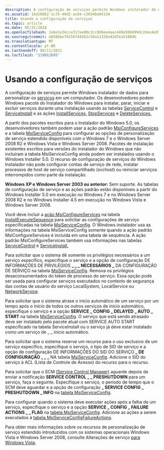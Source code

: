 ```yaml
---
description: A configuração de serviços permite Windows instalador de dados para personalizar os serviços em um computador.
ms.assetid: 164280b2-1c75-49d2-ac04-c3654be84134
title: Usando a configuração de serviços
ms.topic: article
ms.date: 05/31/2018
ms.openlocfilehash: 1ebe1e34cce317ee00c3cc9d6ee4aac449e500499dc2dee4e97df65ba91bca2a
ms.sourcegitcommit: e858bbe701567d4583c50a11326e42d7ea51804b
ms.translationtype: MT
ms.contentlocale: pt-BR
ms.lasthandoff: 08/11/2021
ms.locfileid: "119012695"
---
```

# <a name="using-services-configuration"></a>Usando a configuração de serviços

A configuração de serviços permite Windows instalador de dados para personalizar os [serviços](../services/services.md) em um computador. Os desenvolvedores podem Windows pacote do Instalador do Windows para instalar, parar, iniciar e excluir serviços durante uma instalação usando as tabelas [ServiceControl](servicecontrol-table.md) e [ServiceInstall](serviceinstall-table.md) e as ações [InstallServices,](installservices-action.md) [StopServices](stopservices-action.md) e [DeleteServices.](deleteservices-action.md)

A partir dos pacotes escritos para o Instalador do Windows 5.0, os desenvolvedores também podem usar a ação padrão [MsiConfigureServices](msiconfigureservices-action.md) e a tabela [MsiServiceConfig](msiserviceconfig-table.md) para configurar as opções de personalização de serviço estendido disponíveis com o Windows 7 e o Windows Server 2008 R2 e Windows Vista e Windows Server 2008. Pacotes de instalação existentes escritos para versões do instalador do Windows que não incluíram a tabela MsiServiceConfig ainda podem ser instalados usando o Windows Installer 5.0. O recurso de configuração de serviços do Windows Instalador não pode configurar contas de serviço de rede, instalar processos de host de serviço compartilhado (svchost) ou reiniciar serviços interrompidos como parte da instalação.

**Windows XP e Windows Server 2003 ou anterior:** Sem suporte. As tabelas de configuração de serviço e as ações padrão estão disponíveis a partir do Windows Installer 5.0 em execução no Windows 7 e no Windows Server 2008 R2 e no Windows Installer 4.5 em execução no Windows Vista e Windows Server 2008.

Você deve incluir a [ação MsiConfigureServices](msiconfigureservices-action.md) na tabela [InstallExecuteSequence](installexecutesequence-table.md) para solicitar as configurações de serviço especificadas na tabela [MsiServiceConfig](msiserviceconfig-table.md). O Windows instalador usa as informações na tabela MsiServiceConfig somente quando a ação padrão MsiConfigureServices é incluída em uma tabela de sequência. A ação padrão MsiConfigureServices também usa informações nas tabelas [ServiceControl](servicecontrol-table.md) e [ServiceInstall.](serviceinstall-table.md)

Para solicitar que o sistema dê somente os privilégios necessários a um serviço específico, especifique o serviço e a opção de configuração DE INFORMAÇÕES DE PRIVILÉGIOS **\_ \_ \_ NECESSÁRIOS \_** DA CONFIGURAÇÃO DE SERVIÇO na tabela [MsiServiceConfig](msiserviceconfig-table.md). Remova os privilégios desaconsumentados do token de processo do serviço. Essa opção pode ser usada para configurar serviços executados no contexto de segurança das contas de usuário do serviço LocalSystem, LocalService ou [NetworkService](../services/service-user-accounts.md).

Para solicitar que o sistema atrase o início automático de um serviço por um tempo após o início de todos os outros serviços de início automático, especifique o serviço e a opção **SERVICE \_ CONFIG \_ DELAYED \_ AUTO \_ START** na tabela [MsiServiceConfig](msiserviceconfig-table.md). O serviço que está sendo atrasado deve ser instalado pelo pacote atual com SERVICE AUTO START especificado na tabela ServiceInstall ou o serviço já deve estar instalado como um serviço de \_ \_ início automático. [](serviceinstall-table.md)

Para solicitar que o sistema reserve um recurso para o uso exclusivo de um serviço específico, especifique o serviço, o tipo de SID de serviço e a opção de configuração DE INFORMAÇÕES DO SID DO SERVIÇO **\_ DE CONFIGURAÇÃO \_ \_ \_** NA tabela [MsiServiceConfig](msiserviceconfig-table.md). Adicione o SID do serviço à ACL (Lista de Controle de Acesso) do recurso para o recurso.

Para solicitar que o SCM [(Service Control Manager)](../services/service-control-manager.md) aguarde depois de enviar a notificação **SERVICE CONTROL \_ \_ PRESHUTDOWN** para um serviço, faça o seguinte. Especifique o serviço, o período de tempo que o SCM deve aguardar e a opção de configuração **\_ SERVICE CONFIG \_ PRESHUTDOWN \_ INFO** na [tabela MsiServiceConfig](msiserviceconfig-table.md).

Para configurar quando o sistema deve executar ações após a falha de um serviço, especifique o serviço e a opção **SERVICE \_ CONFIG \_ FAILURE ACTIONS \_ \_ FLAG** na [tabela MsiServiceConfig](msiserviceconfig-table.md). Adicione as ações a serem executados à [tabela MsiServiceConfigFailureActions](msiserviceconfigfailureactions-table.md).

Para obter mais informações sobre os recursos de personalização de serviço estendido introduzidos com os sistemas operacionais Windows Vista e Windows Server 2008, consulte Alterações de serviço [para Windows Vista](../services/service-changes-for-windows-vista.md).

 

 
